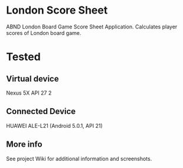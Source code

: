 # London Score Sheet
ABND London Board Game Score Sheet Application. Calculates player scores of London board game.
# Tested
## Virtual device
Nexus 5X API 27 2
## Connected Device
HUAWEI ALE-L21 (Android 5.0.1, API 21)
## More info
See project Wiki for additional information and screenshots.
